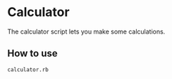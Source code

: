 Calculator
=================

The calculator script lets you make some calculations.

How to use
----------

```shell
calculator.rb
```